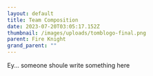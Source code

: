 ```yaml
---
layout: default
title: Team Composition
date: 2023-07-20T03:05:17.152Z
thumbnail: /images/uploads/tomblogo-final.png
parent: Fire Knight
grand_parent: ""
---
```

E﻿y... someone shoule write something here